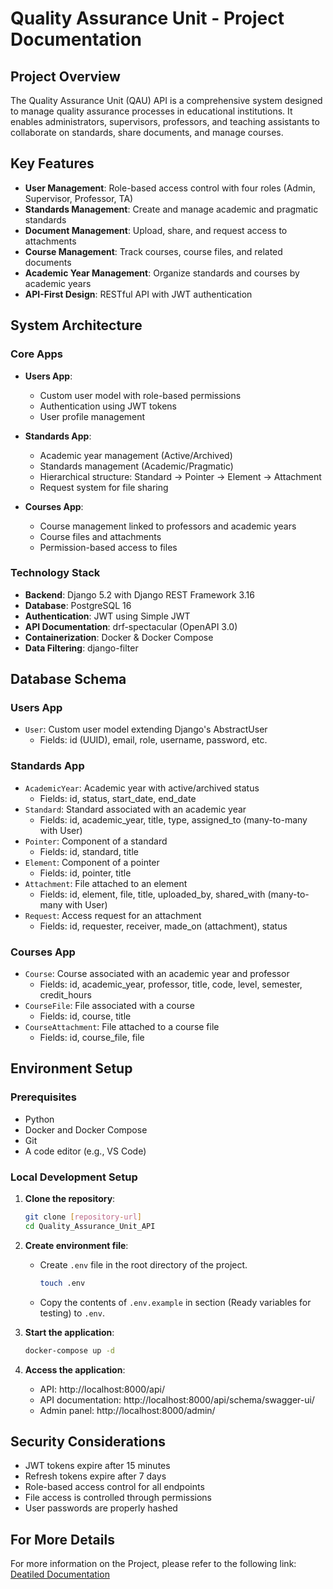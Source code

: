 # Quality Assurance Unit - Project Documentation

## Project Overview

The Quality Assurance Unit (QAU) API is a comprehensive system designed to manage quality assurance processes in educational institutions. It enables administrators, supervisors, professors, and teaching assistants to collaborate on standards, share documents, and manage courses.

## Key Features

-   **User Management**: Role-based access control with four roles (Admin, Supervisor, Professor, TA)
-   **Standards Management**: Create and manage academic and pragmatic standards
-   **Document Management**: Upload, share, and request access to attachments
-   **Course Management**: Track courses, course files, and related documents
-   **Academic Year Management**: Organize standards and courses by academic years
-   **API-First Design**: RESTful API with JWT authentication

## System Architecture

### Core Apps

-   **Users App**:

    -   Custom user model with role-based permissions
    -   Authentication using JWT tokens
    -   User profile management

-   **Standards App**:

    -   Academic year management (Active/Archived)
    -   Standards management (Academic/Pragmatic)
    -   Hierarchical structure: Standard → Pointer → Element → Attachment
    -   Request system for file sharing

-   **Courses App**:
    -   Course management linked to professors and academic years
    -   Course files and attachments
    -   Permission-based access to files

### Technology Stack

-   **Backend**: Django 5.2 with Django REST Framework 3.16
-   **Database**: PostgreSQL 16
-   **Authentication**: JWT using Simple JWT
-   **API Documentation**: drf-spectacular (OpenAPI 3.0)
-   **Containerization**: Docker & Docker Compose
-   **Data Filtering**: django-filter

## Database Schema

### Users App

-   `User`: Custom user model extending Django's AbstractUser
    -   Fields: id (UUID), email, role, username, password, etc.

### Standards App

-   `AcademicYear`: Academic year with active/archived status
    -   Fields: id, status, start_date, end_date
-   `Standard`: Standard associated with an academic year
    -   Fields: id, academic_year, title, type, assigned_to (many-to-many with User)
-   `Pointer`: Component of a standard
    -   Fields: id, standard, title
-   `Element`: Component of a pointer
    -   Fields: id, pointer, title
-   `Attachment`: File attached to an element
    -   Fields: id, element, file, title, uploaded_by, shared_with (many-to-many with User)
-   `Request`: Access request for an attachment
    -   Fields: id, requester, receiver, made_on (attachment), status

### Courses App

-   `Course`: Course associated with an academic year and professor
    -   Fields: id, academic_year, professor, title, code, level, semester, credit_hours
-   `CourseFile`: File associated with a course
    -   Fields: id, course, title
-   `CourseAttachment`: File attached to a course file
    -   Fields: id, course_file, file

## Environment Setup

### Prerequisites

-   Python
-   Docker and Docker Compose
-   Git
-   A code editor (e.g., VS Code)

### Local Development Setup

1. **Clone the repository**:

    ```bash
    git clone [repository-url]
    cd Quality_Assurance_Unit_API
    ```

2. **Create environment file**:

    - Create `.env` file in the root directory of the project.
        ```bash
        touch .env
        ```
    - Copy the contents of `.env.example` in section (Ready variables for testing) to `.env`.

3. **Start the application**:

    ```bash
    docker-compose up -d
    ```

4. **Access the application**:
    - API: http://localhost:8000/api/
    - API documentation: http://localhost:8000/api/schema/swagger-ui/
    - Admin panel: http://localhost:8000/admin/

## Security Considerations

-   JWT tokens expire after 15 minutes
-   Refresh tokens expire after 7 days
-   Role-based access control for all endpoints
-   File access is controlled through permissions
-   User passwords are properly hashed

## For More Details

For more information on the Project, please refer to the following link: [Deatiled Documentation](https://www.notion.so/QAU_Puplic_Docs-2034c4b365c980ab8477ed6bdf639fd6?source=copy_link)
